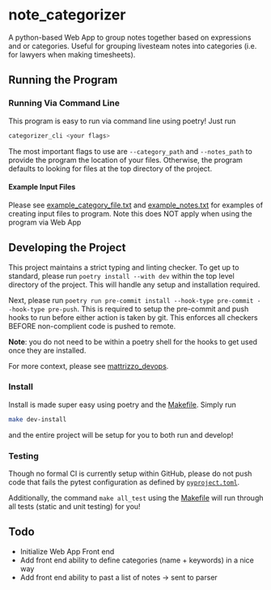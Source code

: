 # note_categorizer

A python-based Web App to group notes together based on expressions and or
categories. Useful for grouping livesteam notes into categories (i.e. for
lawyers when making timesheets).

## Running the Program

### Running Via Command Line

This program is easy to run via command line using poetry! Just run

```bash
categorizer_cli <your flags>
```

The most important flags to use are `--category_path` and `--notes_path` to
provide the program the location of your files. Otherwise, the program
defaults to looking for files at the top directory of the project.

#### Example Input Files

Please see [example_category_file.txt](example_category_file.txt) and
[example_notes.txt](example_notes.txt) for examples of creating input files
to program. Note this does NOT apply when using the program via Web App

## Developing the Project

This project maintains a strict typing and linting checker. To get up to
standard, please run `poetry install --with dev` within the top level directory
of the project. This will handle any setup and installation required.

Next, please run
`poetry run pre-commit install --hook-type pre-commit --hook-type pre-push`.
This is required to setup the pre-commit and push hooks to run before either
action is taken by git. This enforces all checkers BEFORE non-complient code is
pushed to remote.

**Note**: you do not need to be within a poetry shell for the hooks to get used
once they are installed.

For more context, please see [mattrizzo_devops](https://github.com/MatthewRizzo/mattrizzo_devops).

### Install

Install is made super easy using poetry and the [Makefile](./Makefile).
Simply run

```bash
make dev-install
```

and the entire project will be setup for you to both run and develop!

### Testing

Though no formal CI is currently setup within GitHub, please do not push code
that fails the pytest configuration as defined by
[`pyproject.toml`](pyproject.toml).

Additionally, the command `make all_test` using the [Makefile](./Makefile) will
run through all tests (static and unit testing) for you!

## Todo

* Initialize Web App Front end
* Add front end ability to define categories (name + keywords) in a nice way
* Add front end ability to past a list of notes -> sent to parser
